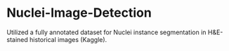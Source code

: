 # Nuclei-Image-Detection
Utilized a fully annotated dataset for Nuclei instance segmentation in H&amp;E-stained historical images (Kaggle).
